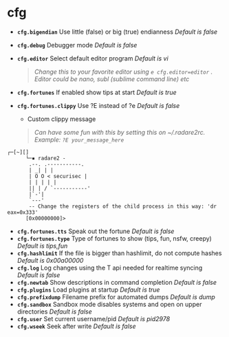 <!-- TITLE: cfg -->

# cfg

- **`cfg.bigendian`** Use little (false) or big (true) endianness _Default is false_
- **`cfg.debug`** Debugger mode _Default is false_
- **`cfg.editor`** Select default editor program _Default is vi_
  > _Change this to your favorite editor using `e cfg.editor=editor` . Editor could be nano, subl (sublime command line) etc_
- **`cfg.fortunes`** If enabled show tips at start _Default is true_
- **`cfg.fortunes.clippy`** Use ?E instead of ?e _Default is false_

  - Custom clippy message

   > _Can have some fun with this by setting this on ~/.radare2rc. Example: `?E your_message_here`_ 

      
```text
┌─[~][]
      └─▪ radare2 -
       .--. .-----------.
       | _| | |
       | O O < securisec |
       | | | | |
       || | / `-----------'
       |`-'|
       `---'
       -- Change the registers of the child process in this way: 'dr eax=0x333'
      [0x00000000]>
```


- **`cfg.fortunes.tts`** Speak out the fortune _Default is false_
- **`cfg.fortunes.type`** Type of fortunes to show (tips, fun, nsfw, creepy) _Default is tips,fun_
- **`cfg.hashlimit`** If the file is bigger than hashlimit, do not compute hashes _Default is 0x00a00000_
- **`cfg.log`** Log changes using the T api needed for realtime syncing _Default is false_
- **`cfg.newtab`** Show descriptions in command completion _Default is false_
- **`cfg.plugins`** Load plugins at startup _Default is true_
- **`cfg.prefixdump`** Filename prefix for automated dumps _Default is dump_
- **`cfg.sandbox`** Sandbox mode disables systems and open on upper directories _Default is false_
- **`cfg.user`** Set current username/pid _Default is pid2978_
- **`cfg.wseek`** Seek after write _Default is false_


<p hidden>cfg.bigendian cfg.debug cfg.editor cfg.fortunes cfg.fortunes.clippy cfg.fortunes.tts cfg.fortunes.type <p hidden>cfg.hashlimit cfg.log cfg.newtab cfg.plugins cfg.prefixdump cfg.sandbox cfg.user cfg.wseek</p>